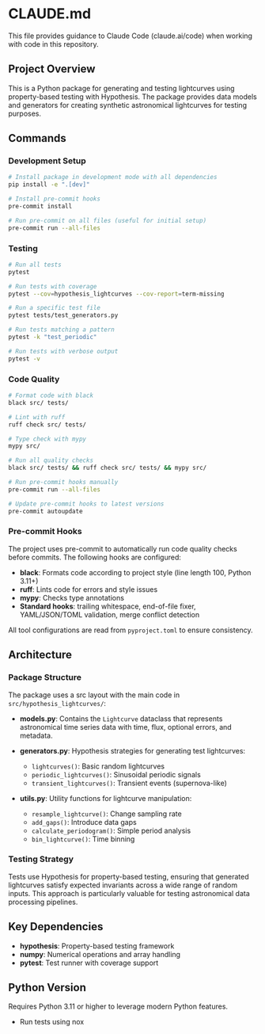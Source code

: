 # CLAUDE.md

This file provides guidance to Claude Code (claude.ai/code) when working with code in this repository.

## Project Overview

This is a Python package for generating and testing lightcurves using property-based testing with Hypothesis. The package provides data models and generators for creating synthetic astronomical lightcurves for testing purposes.

## Commands

### Development Setup
```bash
# Install package in development mode with all dependencies
pip install -e ".[dev]"

# Install pre-commit hooks
pre-commit install

# Run pre-commit on all files (useful for initial setup)
pre-commit run --all-files
```

### Testing
```bash
# Run all tests
pytest

# Run tests with coverage
pytest --cov=hypothesis_lightcurves --cov-report=term-missing

# Run a specific test file
pytest tests/test_generators.py

# Run tests matching a pattern
pytest -k "test_periodic"

# Run tests with verbose output
pytest -v
```

### Code Quality
```bash
# Format code with black
black src/ tests/

# Lint with ruff
ruff check src/ tests/

# Type check with mypy
mypy src/

# Run all quality checks
black src/ tests/ && ruff check src/ tests/ && mypy src/

# Run pre-commit hooks manually
pre-commit run --all-files

# Update pre-commit hooks to latest versions
pre-commit autoupdate
```

### Pre-commit Hooks
The project uses pre-commit to automatically run code quality checks before commits. The following hooks are configured:
- **black**: Formats code according to project style (line length 100, Python 3.11+)
- **ruff**: Lints code for errors and style issues
- **mypy**: Checks type annotations
- **Standard hooks**: trailing whitespace, end-of-file fixer, YAML/JSON/TOML validation, merge conflict detection

All tool configurations are read from `pyproject.toml` to ensure consistency.

## Architecture

### Package Structure
The package uses a src layout with the main code in `src/hypothesis_lightcurves/`:

- **models.py**: Contains the `Lightcurve` dataclass that represents astronomical time series data with time, flux, optional errors, and metadata.

- **generators.py**: Hypothesis strategies for generating test lightcurves:
  - `lightcurves()`: Basic random lightcurves
  - `periodic_lightcurves()`: Sinusoidal periodic signals
  - `transient_lightcurves()`: Transient events (supernova-like)

- **utils.py**: Utility functions for lightcurve manipulation:
  - `resample_lightcurve()`: Change sampling rate
  - `add_gaps()`: Introduce data gaps
  - `calculate_periodogram()`: Simple period analysis
  - `bin_lightcurve()`: Time binning

### Testing Strategy
Tests use Hypothesis for property-based testing, ensuring that generated lightcurves satisfy expected invariants across a wide range of random inputs. This approach is particularly valuable for testing astronomical data processing pipelines.

## Key Dependencies
- **hypothesis**: Property-based testing framework
- **numpy**: Numerical operations and array handling
- **pytest**: Test runner with coverage support

## Python Version
Requires Python 3.11 or higher to leverage modern Python features.
- Run tests using nox